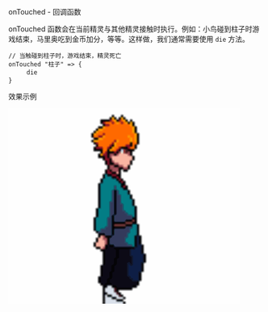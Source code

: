 onTouched - 回调函数

onTouched 函数会在当前精灵与其他精灵接触时执行。例如：小鸟碰到柱子时游戏结束，马里奥吃到金币加分，等等。这样做，我们通常需要使用 `die` 方法。

```gop
// 当触碰到柱子时，游戏结束，精灵死亡
onTouched "柱子" => {
     die
}
```
效果示例

![onTouched GIF](../setYpos.gif)
